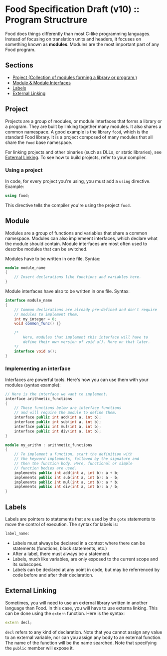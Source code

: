 # Food Specification Draft (v10) :: Program Structrure
Food does things differently than most C-like programming languages. Instead of focusing on translation units and headers, it focuses on something known as **modules**. Modules are the most important part of any Food program.

## Sections
 - [Project (Collection of modules forming a library or program.)](#project)
 - [Module & Module Interfaces](#module)
 - [Labels](#labels)
 - [External Linking](#external-linking)


## Project
Projects are a group of modules, or module interfaces that forms a library or a program. They are built by linking together many modules. It also shares a common namespace. A good example is the library `food`, which is the standard Food library. It is a project composed of many modules that all share the `food` base namespace.

For linking projects and other binaries (such as DLLs, or static libraries), see [External Linking](#external-linking). To see how to build projects, refer to your compiler.

### Using a project
In code, for every project you're using, you must add a `using` directive. Example:
```cpp
using food;
```
This directive tells the compiler you're using the project `food`.

## Module
Modules are a group of functions and variables that share a common namespace. Modules can also implemeent interfaces, which declare what the module should contain. Module interfaces are most often used to describe modules that can be switched.

Modules have to be written in one file. Syntax:
```cpp
module module_name
{
	// Insert declarations like functions and variables here.
}
```

Module interfaces have also to be written in one file. Syntax:
```cs
interface module_name
{
	// Common declarations are already pre-defined and don't require
	// modules to implement them.
	int my_integer = 0;
	void common_func() {}

	/*
		Here, modules that implement this interface will have to
		define their own version of void a(). More on that later.
	*/
	interface void a();
}
```

### Implementing an interface
Interfaces are powerful tools. Here's how you can use them with your modules (syntax example):
```cpp
// Here is the interface we want to implement.
interface arithmetic_functions
{
	// These functions below are interface functions
	// and will require the module to define them.
	interface public int add(int a, int b);
	interface public int sub(int a, int b);
	interface public int mul(int a, int b);
	interface public int div(int a, int b);
}

module my_arithm : arithmetic_functions
{
	// To implement a function, start the definition with
	// the keyword implements, followed by the signature and
	// then the function body. Here, functional or simple
	// function bodies are used.
	implements public int add(int a, int b): a + b;
	implements public int sub(int a, int b): a - b;
	implements public int mul(int a, int b): a * b;
	implements public int div(int a, int b): a / b;
}
```

## Labels
Labels are pointers to statements that are used by the `goto` statements to move the control of execution. The syntax for labels is:
```c
label_name:
```
 - Labels must always be declared in a context where there can be statements (functions, block statements, etc.)
 - After a label, there must always be a statement.
 - Labels, much like variables, are only exposed to the current scope and its subscopes.
 - Labels can be declared at any point in code, but may be referrenced by code before and after their declaration.

## External Linking
Sometimes, you will need to use an external library written in another language than Food. In this case, you will have to use externa linking. This can be done using the `extern` function. Here is the syntax:
```cpp
extern decl;
```
`decl` refers to any kind of declaration. Note that you cannot assign any value to an external variable, nor can you assign any body to an external function. The name of the function will be the name searched. Note that specifying the `public` member will expose it.
